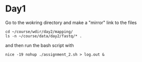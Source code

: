 # Day1

Go to the wokring directory and make a "mirror" link to the files 

```
cd ~/course/wdir/day2/mapping/
ls -n ~/course/data/day2/fastq/* .
```

and then run  the bash script with 

```
nice -19 nohup ./assignment_2.sh > log.out &
```
